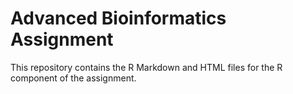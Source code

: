 # Advanced Bioinformatics Assignment

This repository contains the R Markdown and HTML files for the R component of the assignment.
